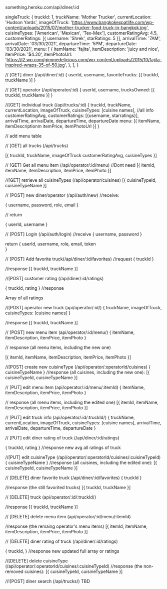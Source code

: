 something.heroku.com/api/diner/:id

singleTruck: {
truckId: 1,
truckName: 'Mother Trucker',
currentLocation: 'Hudson Yards',
imageOfTruck:
'https://www.bangkokexpatlife.com/wp-content/uploads/2015/07/mother-trucker-food-truck-in-bangkok.jpg',
cuisineTypes: ['American', 'Mexican', 'Tex-Mex'],
customerRatingAvg: 4.5,
customerRatings: [{ username: 'Shrek', starRatings: 5 }],
arrivalTime: '7AM',
arrivalDate: '03/30/2021',
departureTime: '5PM',
departureDate: '03/30/2021',
menu: [
{
itemName: 'fajita',
itemDescription: 'juicy and nice',
itemPrice: '$4.20',
itemPhotoUrl:
'https://i2.wp.com/gimmedelicious.com/wp-content/uploads/2015/10/fajita-inspired-wraps-35-of-50.jpg',
},
],
}

// [GET] diner (/api/diner/:id)
{
userId,
username,
favoriteTrucks: [{
truckId,
truckName
}]
}

// [GET] operator (/api/operator/:id)
{
userId,
username,
trucksOwned: [{
truckId,
truckName
}]
}

//[GET] individual truck (/api/trucks/:id)
{
truckId,
truckName,
currentLocation,
imageOfTruck,
cuisineTypes: [cuisine names], //all info
customerRatingAvg,
customerRatings: [{username, starratings}],
arrivalTime,
arrivalDate,
departureTime,
departureDate
menu: [{
itemName,
itemDescriptionm
itemPrice,
itemPhotoUrl
}]
}

// add menu table

// [GET] all trucks (/api/trucks)

[{
truckId,
truckName,
imageOfTruck
customerRatingAvg,
cuisineTypes
}]

// [GET] Get all menu item (/api/operator/:id/menu)
//Dont need
[{
itemId,
itemName,
itemDescription,
itemPrice,
itemPhoto
}]

//[GET] retrieve all cuisineTypes (/api/operator/cuisines)
[{
cuisineTypeId,
cuisineTypeName
}]

// [POST] new diner/operator (/api/auth/new)
//receive:

{
username,
password,
role,
email
}

// return

{
userId,
username
}

// [POST] Login (/api/auth/login)
//receive
{
username,
password
}

return {
userId,
username,
role,
email,
token  
}

// [POST] Add favorite truck(/api/diner/:id/favorites)
//request
{
truckId
}

//response
[{
truckId,
truckName
}]

//[POST] customer rating (/api/diner/:id/ratings)

{
truckId,
rating
}
//response

Array of all ratings

//[POST] operator new truck (api/operator/:id/)
{
truckName,
imageOfTruck,
cuisineTypes: [cuisine names]
}

//response
[{
truckId,
truckName
}]

// [POST] new menu item (api/operator/:id/menu/)
{
itemName,
itemDescription,
itemPrice,
itemPhoto
}

// response (all menu items, including the new one)

[{
itemId,
itemName,
itemDescription,
itemPrice,
itemPhoto
}]

//[POST] create new cuisineType (/api/operator/:operatorId/cuisines)
{
cuisineTypeName
}
//response (all cuisines, including the new one):
[{
cuisineTypeId,
cuisineTypeName
}]

// [PUT] edit menu item (api/operator/:id/menu/:itemId)
{
itemName,
itemDescription,
itemPrice,
itemPhoto
}

// response (all menu items, including the edited one)
[{
itemId,
itemName,
itemDescription,
itemPrice,
itemPhoto
}]

// [PUT] edit truck info (api/operator/:id/:truckId/)
{
truckName,
currentLocation,
imageOfTruck,
cuisineTypes: [cuisine names],
arrivalTime,
arrivalDate,
departureTime,
departureDate
}

// [PUT] edit diner rating of truck (/api/diner/:id/ratings)

{
truckId,
rating
}
//response
new avg
all ratings of truck

//[PUT] edit cuisineType (/api/operator/:operatorId/cuisines/:cuisineTypeId)
{
cuisineTypeName
}
//response (all cuisines, including the edited one):
[{
cuisineTypeId,
cuisineTypeName
}]

// [DELETE] diner favorite truck (/api/diner/:id/favorites)
{
truckId
}

//response (the still favorited trucks)
[{
truckId,
truckName
}]

// [DELETE] truck (api/operator/:id/:truckId/)

//response
[{
truckId,
truckName
}]

// [DELETE] delete menu item (api/operator/:id/menu/:itemId)

//response (the remaing operator's menu items)
[{
itemId,
itemName,
itemDescription,
itemPrice,
itemPhoto
}]

// [DELETE] diner rating of truck (/api/diner/:id/ratings)

{
truckId,
}
//response
new updated
full array or ratings

//[DELETE] delete cuisineType (/api/operator/:operatorId/cuisines/:cuisineTypeId)
//response (the non-removed cuisines):
[{
cuisineTypeId,
cuisineTypeName
}]

//![POST] diner search (/api/trucks/)
TBD
